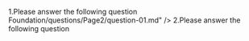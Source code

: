 1.Please answer the following question
<question source="https://raw.githubusercontent.com/dhananjaygr/InlineQuestions/main/100-Foundation/questions/Page1/question-01.md" /> Foundation/questions/Page2/question-01.md" />
2.Please answer the following question
<question source="https://raw.githubusercontent.com/dhananjaygr/InlineQuestions/main/100-Foundation/questions/Page1/question-01.md" /> 
